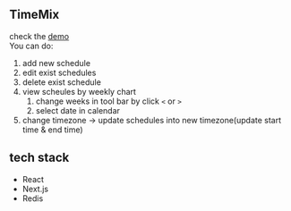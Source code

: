 ## TimeMix
check the [demo](https://timemix.vercel.app/) <br />
You can do:
1. add new schedule
2. edit exist schedules
3. delete exist schedule
4. view scheules by weekly chart
    1. change weeks in tool bar by click `<` or `>`
    2. select date in calendar
5. change timezone -> update schedules into new timezone(update start time & end time)

## tech stack
- React
- Next.js
- Redis